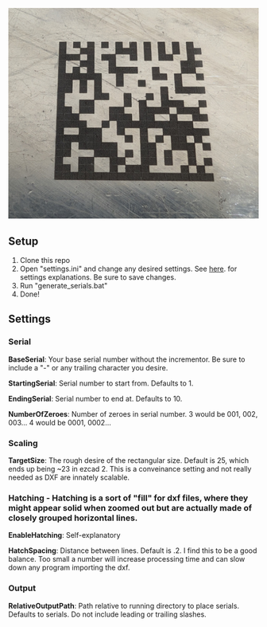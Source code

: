![Sample datamatrix image.](/images/sample-barcode-engraved.JPG)

## Setup
1. Clone this repo
2. Open "settings.ini" and change any desired settings. See [here](#settings). for settings explanations. Be sure to save changes.
3. Run "generate_serials.bat"
4. Done!

## Settings
### Serial
**BaseSerial**: Your base serial number without the incrementor. Be sure to include a "-" or any trailing character you desire.

**StartingSerial**: Serial number to start from. Defaults to 1.

**EndingSerial**: Serial number to end at. Defaults to 10.

**NumberOfZeroes**: Number of zeroes in serial number. 3 would be 001, 002, 003... 4 would be 0001, 0002...

### Scaling
**TargetSize**: The rough desire of the rectangular size. Default is 25, which ends up being ~23 in ezcad 2. This is a conveinance setting and not really needed as DXF are innately scalable.

### Hatching - Hatching is a sort of "fill" for dxf files, where they might appear solid when zoomed out but are actually made of closely grouped horizontal lines.
**EnableHatching**: Self-explanatory

**HatchSpacing**: Distance between lines. Default is .2. I find this to be a good balance. Too small a number will increase processing time and can slow down any program importing the dxf.

### Output
**RelativeOutputPath**: Path relative to running directory to place serials. Defaults to serials. Do not include leading or trailing slashes.
